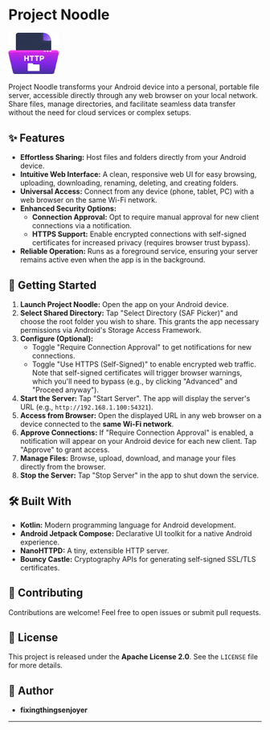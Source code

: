 # Project Noodle

<img src="app/src/main/assets/project_noodle.png" alt="Project Noodle Icon" width="100">

Project Noodle transforms your Android device into a personal, portable file server, accessible directly through any web browser on your local network. Share files, manage directories, and facilitate seamless data transfer without the need for cloud services or complex setups.

## ✨ Features

*   **Effortless Sharing:** Host files and folders directly from your Android device.
*   **Intuitive Web Interface:** A clean, responsive web UI for easy browsing, uploading, downloading, renaming, deleting, and creating folders.
*   **Universal Access:** Connect from any device (phone, tablet, PC) with a web browser on the same Wi-Fi network.
*   **Enhanced Security Options:**
    *   **Connection Approval:** Opt to require manual approval for new client connections via a notification.
    *   **HTTPS Support:** Enable encrypted connections with self-signed certificates for increased privacy (requires browser trust bypass).
*   **Reliable Operation:** Runs as a foreground service, ensuring your server remains active even when the app is in the background.

## 🚀 Getting Started

1.  **Launch Project Noodle:** Open the app on your Android device.
2.  **Select Shared Directory:** Tap "Select Directory (SAF Picker)" and choose the root folder you wish to share. This grants the app necessary permissions via Android's Storage Access Framework.
3.  **Configure (Optional):**
    *   Toggle "Require Connection Approval" to get notifications for new connections.
    *   Toggle "Use HTTPS (Self-Signed)" to enable encrypted web traffic. Note that self-signed certificates will trigger browser warnings, which you'll need to bypass (e.g., by clicking "Advanced" and "Proceed anyway").
4.  **Start the Server:** Tap "Start Server". The app will display the server's URL (e.g., `http://192.168.1.100:54321`).
5.  **Access from Browser:** Open the displayed URL in any web browser on a device connected to the **same Wi-Fi network**.
6.  **Approve Connections:** If "Require Connection Approval" is enabled, a notification will appear on your Android device for each new client. Tap "Approve" to grant access.
7.  **Manage Files:** Browse, upload, download, and manage your files directly from the browser.
8.  **Stop the Server:** Tap "Stop Server" in the app to shut down the service.

## 🛠️ Built With

*   **Kotlin:** Modern programming language for Android development.
*   **Android Jetpack Compose:** Declarative UI toolkit for a native Android experience.
*   **NanoHTTPD:** A tiny, extensible HTTP server.
*   **Bouncy Castle:** Cryptography APIs for generating self-signed SSL/TLS certificates.

## 🤝 Contributing

Contributions are welcome! Feel free to open issues or submit pull requests.

## 📄 License

This project is released under the **Apache License 2.0**. See the `LICENSE` file for more details.

## 👤 Author

*   **fixingthingsenjoyer**

---

